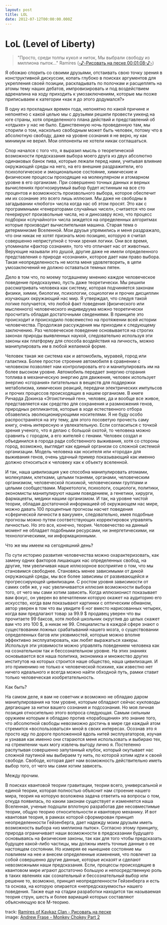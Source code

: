 ```yaml
---
layout: post
title: LOL
date: 2012-07-12T00:00:00.000Z
---
```


# LoL (Level of Liberty)

> "Просто, среди толпы кукол и ниток, Мы выбрали свободу из миллиона пыток..." Ramires ([-♪-Рисовать на песке 00:01:08-♪-](http://www.youtube.com/watch?v=ipnyo6gVWZs&feature=player_detailpage#t=69s))

Я обожаю спорить со своими друзьями, отстаивать свою точку зрения в конструктивной дискуссии, копать глубоко в поисках аргументов для укрепления своей позиции, раскладывать по полочкам и расщеплять на атомы тему наших дебатов, импровизировать и под воздействием адреналина на ходу приходить к умозаключениям, которые мы позже приписываем к категории «как я до этого додумался?»

В одну из прохладных времен года, непонятно по какой причине и непонятно с какой целью мы с друзьями решили провести уикенд на юге страны, хотя определенного плана действий и представлений об «отдыхе» у нас не было. Единственную ночь проведенную там, мы спорили о том, насколько свободным может быть человек, потому что в абсолютную свободу, даже на уровне сознания я не верю, ну как минимум не верил. Мои оппоненты не хотели никак соглашаться.

Спор начался с того что, я выразил мысль о теоретической возможности предсказания выбора моего друга из двух абсолютно одинаковых банок пива, которые лежали перед нами, учитывая влияние окружающей среды на него, на его внешние раздражители, его психологическое и эмоциональное состояние, химические и физические процессы проходящие на молекулярном и атомарном уровне в его организме. При совершенно точных данных и верных вычислениях прогнозируемый выбор будет истинным на все сто процентов и возможность произвольного выбора, которое обеспечит им их сознание это всего лишь иллюзия. Мы даже не свободны в загадывании «любого» числа когда нас об этом просят. Это как с программными «генераторами случайных чисел», считается что они генерируют произвольные числа, но и динозавру ясно, что процесс подборки «случайного» числа зиждется на определенных алгоритмах которые производит вычислительная машина. Старая тема о детерминизме Вселенной. Мои друзья упрямились и меня раздражало, что они никак не хотят признать мою позицию, которую я считал совершенно неприступной с точки зрения логики. Они все время, упоминали «фактор сознания», того что отличает нас от животных. Верующие называли это душой, другие даже не имели определенного представления о природе «сознания», которое дает нам право выбора. Такая неопределенность не могла меня удовлетворить, в цепи умозаключений не должно оставаться темных пятен.

Дело в том что, по моему тогдашнему мнению каждое человеческое поведение предсказуемо, пусть даже теоретически. Мы решили рассматривать человека как систему, которая подчиняется законам физики, химии, биологии, психологии, социологии и прочих дисциплин изучающих окружающий нас мир. Я утверждал, что следуя такой логике получается, что любой факт поведения (физического или мысленного) человеческого индивидуума можно теоретически просчитать обладая достаточными сведениями. В принципе это происходит и происходило повсеместно на протяжении всей истории человечества. Продолжая рассуждения мы приходим к следующему заключению. Раз человеческое поведение основывается на строгих законах природы выявленных наукой, следовательно используя эти законы как платформу для способа воздействия на личность, можно манипулировать им в любой желаемой форме.

Человек такая же система как и автомобиль, муравей, город или галактика. Более простое строение автомобиля в сравнении с человеком позволяет нам контролировать его и манипулировать им на более высоком уровне. Автомобиль передает энергию сгорания топлива в механическую энергию для движения, человек использует энергию «сгорания» питательных в веществ для поддержки метаболизма, химических реакций, передачи электрических импульсов и прочих процессов происходящих в нашем организме. В книге Ричарда Докинза «Эгоистичный ген», человек, да и вообще все живое, представляется как средство для сохранения и размножения генов, природных репликантов, которые в ходе естественного отбора обзавелись эволюционирующими носителями. Я не буду особо распространятся на эту тему, для этого посоветую прочесть саму книгу, очень интересную и увлекательную. Если согласиться с точкой зрения ученого, что я делаю с большой охотой, то человека можно сравнить с городом, а его жителей с генами. Человек создал и объединился в города ради собственного выживания, хотя со стороны город, возможно, выглядит как единый организм со сложной системой организации. Модель человека как носителя или «города» для выживания генов, очень удачный пример показывающий как именно должно относиться к человеку как к объекту вселенной.

И так, наша цивилизация уже способна манипулировать атомами, молекулами, клетками, целыми тканями, органами, человеческим организмом, человеческой психикой, человеческими группами и целыми сообществами. Маркетологи, психологи, социологи, политики, экономисты манипулируют нашим поведением, а генетики, хирурги, фармацевты, медики нашим организмом. И так, на уровне чистой теории, обладая достаточной информацией об окружающем нас мире, можно давать 100 процентные прогнозы насчет поведения «сферической личности в вакууме», следовательно, имея подобные прогнозы можно путем соответствующих корректировок управлять личностью. Но это все, конечно, теория. Человечество на данный момент не обладает подобными ресурсами, ни энергетическими, ни технологическими, ни информационными.

Что же мы имеем на сегодняшний день?

По сути историю развития человечества можно охарактеризовать, как замену одних факторов лишающих нас определенных свобод, на другие, тем увеличивая наше иллюзорное восприятие о том, что мы становимся свободнее. Становясь менее зависимыми от дикой окружающей среды, мы все более зависимы от развивающейся и прогрессирующей цивилизации. С ростом уровня зависимости от самих себя же, у нас увеличивается иллюзия возможности выбора того, от чего мы сами хотим зависеть. Когда иллюзионист показывает вам фокус, он уверен во впечатлении которую окажет на аудиторию его искусство, когда вам показывают картинки с оптическим обманом, автор уверен в том что вы увидите 6 ног вместо нарисованных четырех, когда вам предлагают товар за 99.9 $ продавец уверен что вы прочитаете 99 баксов, хотя любой школьник округлив до целых скажет вам что это 100 $, а никак не 99\. Специалисты в каждой сфере знают о существовании ложных срабатываний нашего мозга, о существовании определенных багов или уязвимостей, которые можно вполне эффективно эксплуатировать, как любят выражаться хакеры. Используя эти уязвимости можно управлять поведением человека как на сознательном так и бессознательном уровне. На этих знаниях основывается вся наша политика, экономика и множество других институтов на которых строится наше общество, наша цивилизация. И это применимо не только к человеческой психике, как известно нет ничего идеального и всегда можно найти обходной путь, рамки ставит только человеческая изобретательность.

Как быть?

На самом деле, я вам не советчик и возможно не обладаю даром манипулирования на том уровне, которым обладают сейчас кукловоды дергающие за нитки вашего сознания и подсознания. Но моя личная позиция относительно этого вопроса следующая. Самым сильным оружием которым я обладаю против «порабощения» это знание того, что абсолютной свободы невозможно достичь в мире где каждый атом стремится «воспользоваться» мной в своих интересах. Осознав это я просто иду по дороге проложенной вдоль нитей эксплуататоров, изучая и узнавая как именно они стараются меня использовать и выбираю тех, на стремлении чьих могу извлечь выгоду лично я. Постепенно распутывая совершенно запутанный клубок, который окутывает нас сложной паутиной мы выбираем ту нить, по которой хотим идти к своей свободе. Свободе, которая дает нам возможность действительно иметь выбор того, от чего мы сами хотим зависеть.

Между прочим.

В поисках квантовой теории гравитации, теории всего, универсальной и единой теории, которая полностью объяснит нам строение нашего мира, теория на которую возложена задача ответить на вопросы о том, откуда появилась, по каким законам существует и изменяется наша Вселенная, ученые подошли вплотную разработав две несовместимые теории, общую теорию относительности и квантовую механику. И вот квантовая теория, в рамках которой сформирован принцип неопределенности Гейзенберга, дает надежду моим друзьям иметь возможность выбора «из миллиона пыток». Согласно этому принципу, природа ограничивает наши возможности в предсказании будущего основываясь на физические законы, так как для того чтобы предсказать будущее какой-либо частицы, мы должны иметь точные данные о ее настоящем состоянии. Но измеряя ее нынешнее состояние мы повлияем на нее и внесем определенные изменения, что повлечет за собой совершенно другие данные, которые исказят и сделают невозможными наши предсказания. Если, процессы происходящие в квантовом мире играют достаточно большую и непосредственную роль в таких явлениях как сознательный и бессознательный выбор или решение то, возможно, принцип неопределенности Гейзенберга и есть та основа, на которую опирается «непредсказуемость» нашего поведения. Также еще на стадии разработки находится так называемая теория струн, шесть и более вариаций которых составляют объясняющую все М-теорию.

track: [Ramires of Kavkaz Clan - Рисовать на песке](http://youtu.be/ipnyo6gVWZs)<br>
image: [Andrew Frase - Monkey Chokey Part 2](http://www.flickr.com/photos/andywfraser/5343606871/)
